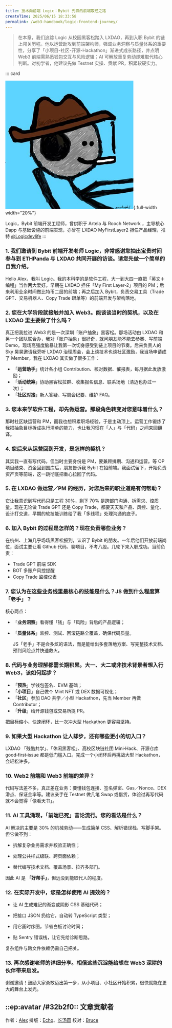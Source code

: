 ```yaml
---
title: 技术向前端 Logic：Bybit 先锋的前端取经之路
createTime: 2025/06/15 18:33:58
permalink: /web3-handbook/logic-frontend-journey/
---
```


> 在本章，我们追踪 Logic 从校园黑客松踏入 LXDAO，再到入职 Bybit 的链上闯关历程。他以运营助攻到前端架构师，强调业务洞察与质量体系的重要性，分享了「小项目-社区-开源-Hackathon」渐进式成长路径，并点明 Web3 前端需熟悉钱包交互与风险逻辑；AI 可解放重复劳动却难取代核心判断。对初学者，他建议先做 Testnet 实操、贡献 PR，积累软硬实力。

::: card

![Logic](../images/Industry-veteran/WechatIMG73.jpg){.full-width width="20%"}

Logic，Bybit 前端开发工程师，曾供职于 Artela 与 Rooch Network ，主导核心 Dapp 与基础设施的前端实现，亦曾在 LXDAO MyFirstLayer2 担任产品经理，推特 [@Logicdevlife](https://x.com/Logicdevlife)
:::

### 1. 我们邀请到 Bybit 前端开发老师 Logic，非常感谢您抽出宝贵时间参与到 ETHPanda 与 LXDAO 共同开展的访谈。请您先做一个简单的自我介绍。

Hello Alex，我叫 Logic。我的本科学的是软件工程，大一到大四一直把「英文＋编程」当作两大爱好。早期在 LXDAO 担任「My First Layer‑2」项目的 PM；后来利用业余时间做比特币二层的前端；再之后加入 Bybit，负责交易工具（Trade GPT、交易机器人、Copy Trade 跟单等）的前端开发与架构落地。

### 2. 您在大学阶段就接触并加入 Web3。能谈谈当时的契机，以及在 LXDAO 里主要做了什么吗？

真正把我拉进 Web3 的是一次深圳「账户抽象」黑客松。那场活动由 LXDAO 和另一个团队联合办，我对「账户抽象」很好奇，就问朋友能不能去参赛、写前端 Demo。现场高强度脑暴让我第一次切身感受到链上项目的节奏。后来负责人的 Sky 昊昊邀请我旁听 LXDAO 治理周会，会上谈技术也谈社区激励，我当场申请成了 Member。我在 LXDAO 其实做了很多工作：

- 「**运营助手**」统计各小组 Contribution、核对数据、催报表，每月据此发放激励；
- 「**活动统筹**」协助黑客松拉群、收集报名信息、联系场地（清迈也办过一次）；
- 「**社区对接**」新人答疑、写周会纪要、维护 FAQ。

### 3. 您本来学软件工程，却先做运营。那段角色转变对您意味着什么？

那时社区缺运营和 PM，而我也想积累职场经验，于是主动顶上。运营工作锻炼了我把抽象目标拆成执行清单的能力，也让我习惯在「人」与「代码」之间来回翻译。

### 4. 您后来从运营回到开发，是怎样的契机？

其实我一直有写代码，但当时主要身份是 PM，要兼顾排期、沟通和运营。等 OP 项目结束、资金回到国库后，朋友告诉我 Bybit 在招前端。我面试留下，开始负责资产页等前端，这一跳彻底把重心拉回了代码。

### 5. 在 LXDAO 做运营／PM 的经历，对您后来的职业道路有何帮助？

它让我意识到写代码只是工程 30%，剩下 70% 是跨部门沟通、拆需求、控质量。现在无论做 Trade GPT 还是 Copy Trade，都要天天和产品、风控、量化、设计打交道，早期的软技能训练给了我「多线程」处理沟通的底子。

### 6. 加入 Bybit 的过程是怎样的？现在负责哪些业务？

在杭州、上海几乎场场黑客松报到，认识了 Bybit 的朋友。一年后他们开放前端岗位，面试主要让看 Github 代码、聊项目，不考八股。几轮下来入职成功。当前负责：

- Trade GPT 前端 SDK
- BOT 多账户风控提醒
- Copy Trade 监控仪表

### 7. 您认为在这些业务线里最核心的技能是什么？JS 做到什么程度算「老手」？

核心两点：

- 「**业务洞察**」看得懂「钱」与「风险」背后的产品逻辑；
- 「**质量体系**」监控、测试、回滚链路全覆盖，确保代码质量。

  JS「老手」不是会多炫的语法，而是能给出多套落地方案、写完整技术文档、预判风险点并快速救火。

### 8. 代码与业务理解都需长期积累。大一、大二或非技术背景者想入行 Web3，该如何起步？

- 「**预热**」学钱包签名、EVM 基础；
- 「**小项目**」自己做个 Mint NFT 或 DEX 数据可视化；
- 「**社区**」参加 DAO 共学／小型 Hackathon，先当 Member 再做 Contributor；
- 「**升级**」给开源钱包或交易所提 PR。

把目标缩小、快速闭环，比一次冲大型 Hackathon 更容易坚持。

### 9. 如果大型 Hackathon 让人却步，还有哪些更小的切入口？

LXDAO 「残酷共学」、「休闲黑客松」、高校区块链社团 Mini‑Hack、开源仓库 good‑first‑issue 都是低门槛入口。完成一个小闭环后再挑战大型 Hackathon，会轻松许多。

### 10. Web2 前端和 Web3 前端的差异？

代码写法差不多，真正差在业务：要懂钱包连接、签名弹窗、Gas／Nonce、DEX 滑点、保证金率等。建议亲手在 Testnet 做几笔 Swap 或借贷，体验过再写代码就不会觉得「像看天书」。

### 11. AI 工具涌现，「前端已死」言论流行。您的看法是什么？

AI 解决的主要是 30% 的机械劳动——生成简单 CSS、解析错误栈、写脚手架。但它做不到：

- 拆解复杂业务需求并校验正确性；

- 处理公共样式级联、跨页面依赖；

- 替代编写技术文档、覆盖场景、拉齐多部门。

因此 AI 是 **「好帮手」**，但远没到能取代人的程度。

### 12. 在实际开发中，您是怎样使用 AI 提效的？

- 让 AI 生成难记的渐变或阴影 CSS 基础代码；

- 把接口 JSON 扔给它，自动转 TypeScript 类型；

- 用它画时序图，节省白板讨论时间；

- 贴 Sentry 错误栈，让它先给诊断思路。

复杂组件与跨文件依赖仍需自己把关。

### 13. 再次感谢老师的详细分享。相信这些沉淀能给想在 Web3 深耕的伙伴带来启发。

谢谢邀请！鼓励大家勇敢迈出第一步，从小项目、小社区开始积累，很快就能在更大的舞台上发光。

## ::ep:avatar /#32b2f0:: 文章贡献者

作者：[Alex](https://x.com/0xAlexWu)
排版：[Echo](https://x.com/Echo_liuchan)、[吃汤圆](https://x.com/web3_cty)
校对：[Bruce](https://x.com/brucexu_eth)
